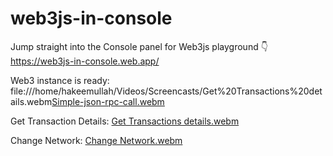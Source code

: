 # web3js-in-console
Jump straight into the Console panel for Web3js playground 👇
https://web3js-in-console.web.app/

Web3 instance is ready:
 file:///home/hakeemullah/Videos/Screencasts/Get%20Transactions%20details.webm[Simple-json-rpc-call.webm](https://user-images.githubusercontent.com/42214791/194745094-f06d96e3-dfbb-45f8-9f41-0fc85badbda4.webm)


Get Transaction Details:
[Get Transactions details.webm](https://user-images.githubusercontent.com/42214791/194745115-b100f04c-08b5-4200-bb7a-9716f71282ca.webm)

Change Network:
[Change Network.webm](https://user-images.githubusercontent.com/42214791/194745177-085cabaa-0cf1-4149-a504-be51fe9c6213.webm)


